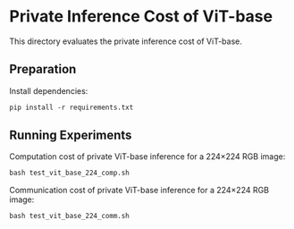 # Private Inference Cost of ViT-base
This directory evaluates the private inference cost of ViT-base.
## Preparation
Install dependencies:
```bash
pip install -r requirements.txt
```
## Running Experiments
Computation cost of private ViT-base inference for a 224×224 RGB image:
```bash
bash test_vit_base_224_comp.sh
```
Communication cost of private ViT-base inference for a 224×224 RGB image:
```bash
bash test_vit_base_224_comm.sh
```